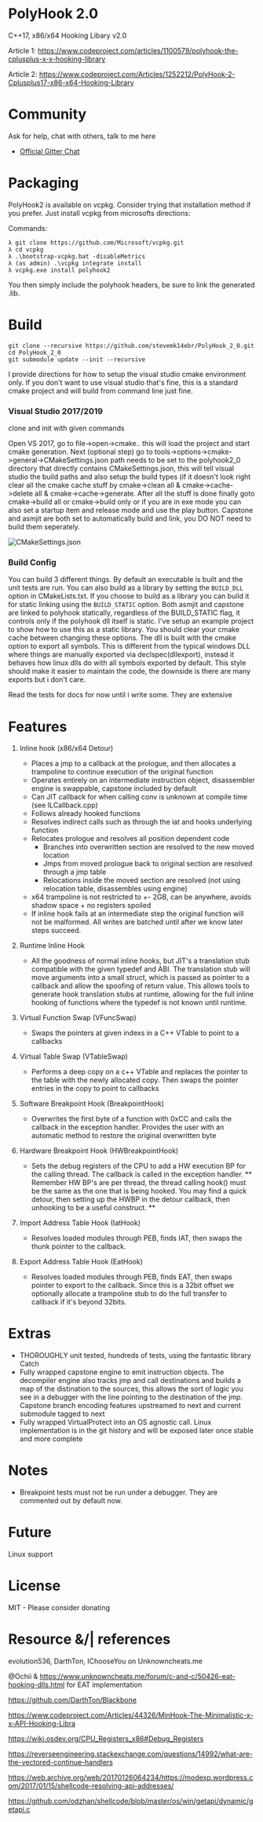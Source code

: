 # PolyHook 2.0
C++17, x86/x64 Hooking Libary v2.0

Article 1: https://www.codeproject.com/articles/1100579/polyhook-the-cplusplus-x-x-hooking-library

Article 2: https://www.codeproject.com/Articles/1252212/PolyHook-2-Cplusplus17-x86-x64-Hooking-Library

# Community
Ask for help, chat with others, talk to me here
* [Official Gitter Chat](https://gitter.im/PolyHook/Lobby)

# Packaging
PolyHook2 is available on vcpkg. Consider trying that installation method if you prefer. Just install vcpkg from microsofts directions: 

Commands: 
```
λ git clone https://github.com/Microsoft/vcpkg.git
λ cd vcpkg
λ .\bootstrap-vcpkg.bat -disableMetrics
λ (as admin) .\vcpkg integrate install
λ vcpkg.exe install polyhook2
```
You then simply include the polyhook headers, be sure to link the generated .lib.

# Build
```
git clone --recursive https://github.com/stevemk14ebr/PolyHook_2_0.git
cd PolyHook_2_0
git submodule update --init --recursive
```
I provide directions for how to setup the visual studio cmake environment only. If you don't want to use visual studio that's fine, this is a standard cmake project and will build from command line just fine.

### Visual Studio 2017/2019
clone and init with given commands

Open VS 2017, go to file->open->cmake.. this will load the project and start cmake generation. Next (optional step) go to tools->options->cmake->general->CMakeSettings.json path needs to be set to the polyhook2_0 directory that directly contains CMakeSettings.json, this will tell visual studio the build paths and also setup the build types (if it doesn't look right clear all the cmake cache stuff by cmake->clean all & cmake->cache->delete all & cmake->cache->generate. After all the stuff is done finally goto cmake->build all or cmake->build only or if you are in exe mode you can also set a startup item and release mode and use the play button. Capstone and asmjit are both set to automatically build and link, you DO NOT need to build them seperately.

![CMakeSettings.json](https://i.imgur.com/RpHQ5Km.png)

### Build Config
You can build 3 different things. By default an executable is built and the unit tests are run. You can also build as a library by setting the ```BUILD_DLL``` option in CMakeLists.txt. If you choose to build as a library you can build it for static linking using the ```BUILD_STATIC``` option. Both asmjit and capstone are linked to polyhook statically, regardless of the BUILD_STATIC flag, it controls only if the polyhook dll itself is static. I've setup an example project to show how to use this as a static library. You should clear your cmake cache between changing these options. The dll is built with the cmake option to export all symbols. This is different from the typical windows DLL where things are manually exported via declspec(dllexport), instead it behaves how linux dlls do with all symbols exported by default. This style should make it easier to maintain the code, the downside is there are many exports but i don't care.

Read the tests for docs for now until i write some. They are extensive

# Features
1) Inline hook (x86/x64 Detour)
    - Places a jmp to a callback at the prologue, and then allocates a trampoline to continue execution of the original function
    - Operates entirely on an intermediate instruction object, disassembler engine is swappable, capstone included by default
    - Can JIT callback for when calling conv is unknown at compile time (see ILCallback.cpp)
    - Follows already hooked functions
    - Resolves indirect calls such as through the iat and hooks underlying function
    - Relocates prologue and resolves all position dependent code
      - Branches into overwritten section are resolved to the new moved location
      - Jmps from moved prologue back to original section are resolved through a jmp table
      - Relocations inside the moved section are resolved (not using relocation table, disassembles using engine)
    - x64 trampoline is not restricted to +- 2GB, can be anywhere, avoids shadow space + no registers spoiled
    - If inline hook fails at an intermediate step the original function will not be malformed. All writes are batched until after we know later steps succeed.
    
 2) Runtime Inline Hook
    - All the goodness of normal inline hooks, but JIT's a translation stub compatible with the given typedef and ABI. The translation stub will move arguments into a small struct, which is passed as pointer to a callback and allow the spoofing of return value. This allows tools to generate hook translation stubs at runtime, allowing for the full inline hooking of functions where the typedef is not known until runtime.

3) Virtual Function Swap (VFuncSwap)
    * Swaps the pointers at given indexs in a C++ VTable to point to a callbacks
4) Virtual Table Swap (VTableSwap)
    * Performs a deep copy on a c++ VTable and replaces the pointer to the table with the newly allocated copy. Then swaps the pointer entries in the copy to point to callbacks
5) Software Breakpoint Hook (BreakpointHook)
    * Overwrites the first byte of a function with 0xCC and calls the callback in the exception handler. Provides the user with an automatic method to restore the original overwritten byte
6) Hardware Breakpoint Hook (HWBreakpointHook)
   * Sets the debug registers of the CPU to add a HW execution BP for the calling thread. The callback is called in the exception handler. ** Remember HW BP's are per thread, the thread calling hook() must be the same as the one that is being hooked. You may find a quick detour, then setting up the HWBP in the detour callback, then unhooking to be a useful construct. **
7) Import Address Table Hook (IatHook)
    * Resolves loaded modules through PEB, finds IAT, then swaps the thunk pointer to the callback. 
8) Export Address Table Hook (EatHook)
    * Resolves loaded modules through PEB, finds EAT, then swaps pointer to export to the callback. Since this is a 32bit offset we optionally allocate a trampoline stub to do the full transfer to callback if it's beyond 32bits.
    
# Extras
- THOROUGHLY unit tested, hundreds of tests, using the fantastic library Catch
- Fully wrapped capstone engine to emit instruction objects. The decompiler engine also tracks jmp and call destinations and builds a map of the distination to the sources, this allows the sort of logic you see in a debugger with the line pointing to the destination of the jmp. Capstone branch encoding features upstreamed to next and current submodule tagged to next
- Fully wrapped VirtualProtect into an OS agnostic call. Linux implementation is in the git history and will be exposed later once stable and more complete

# Notes
- Breakpoint tests must not be run under a debugger. They are commented out by default now.

# Future
Linux support

# License
MIT - Please consider donating

# Resource &/| references
evolution536, DarthTon, IChooseYou on Unknowncheats.me

@Ochii & https://www.unknowncheats.me/forum/c-and-c/50426-eat-hooking-dlls.html for EAT implementation

https://github.com/DarthTon/Blackbone

https://www.codeproject.com/Articles/44326/MinHook-The-Minimalistic-x-x-API-Hooking-Libra

https://wiki.osdev.org/CPU_Registers_x86#Debug_Registers

https://reverseengineering.stackexchange.com/questions/14992/what-are-the-vectored-continue-handlers

https://web.archive.org/web/20170126064234/https://modexp.wordpress.com/2017/01/15/shellcode-resolving-api-addresses/

https://github.com/odzhan/shellcode/blob/master/os/win/getapi/dynamic/getapi.c
